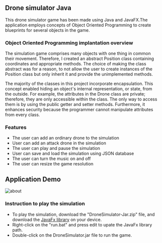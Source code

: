 ## Drone simulator Java
This drone simulator game has been made using Java and JavaFX.The application employs concepts of Object Oriented Programming to create blueprints for several objects in the game.

### Object Oriented Programming implantation overview
The simulation game comprises many objects with one thing in common their movement. Therefore, I created an abstract Position class containing coordinates and appropriate methods. The choice of making the class abstract was for a reason, to not allow the user to create instances of the Position class but only inherit it and provide the unimplemented methods. 

The majority of the classes in this project incorporate encapsulation. This concept enabled hiding an object's internal representation, or state, from the outside. For example, the attributes in the Drone class are private; therefore, they are only accessible within the class. The only way to access them is by using the public getter and setter methods. Furthermore, it enhances security because the programmer cannot manipulate attributes from every class. 

### Features
- The user can add an ordinary drone to the simulation
- User can add an attack drone in the simulation
- The user can play and pause the simulation
- User can save and load the simulation using JSON database
- The user can turn the music on and off
- The user can resize the game resolution


## Application Demo
![about](/Demo/cc3044ee9322070418fc.gif)


### Instruction to play the simulation
- To play the simulation, download the "DroneSimulator-Jar.zip" file, and download the [JavaFx library](https://gluonhq.com/products/javafx/) on your device. 
- Right-click on the "run.bat" and press edit to upate the JavaFx library path. 
- Double-click on the DroneSimulator.jar file to run the game.
